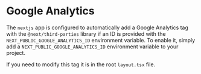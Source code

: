 # Google Analytics

The `nextjs` app is configured to automatically add a Google Analytics tag with the `@next/third-parties` library if an ID is provided with the `NEXT_PUBLIC_GOOGLE_ANALYTICS_ID` environment variable. To enable it, simply add a `NEXT_PUBLIC_GOOGLE_ANALYTICS_ID` environment variable to your project.

If you need to modify this tag it is in the root `layout.tsx` file.
